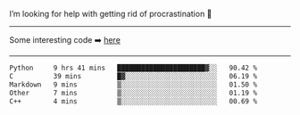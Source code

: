 I’m looking for help with getting rid of procrastination 🤔

-----

Some interesting code :arrow_right: [here](https://github.com/zhen8838/playground)

-----

<!--START_SECTION:waka-->

```txt
Python     9 hrs 41 mins   ██████████████████████▓░░   90.42 %
C          39 mins         █▓░░░░░░░░░░░░░░░░░░░░░░░   06.19 %
Markdown   9 mins          ▒░░░░░░░░░░░░░░░░░░░░░░░░   01.50 %
Other      7 mins          ▒░░░░░░░░░░░░░░░░░░░░░░░░   01.19 %
C++        4 mins          ▒░░░░░░░░░░░░░░░░░░░░░░░░   00.69 %
```

<!--END_SECTION:waka-->

<!--
**zhen8838/zhen8838** is a ✨ _special_ ✨ repository because its `README.md` (this file) appears on your GitHub profile.

Here are some ideas to get you started:

- 🔭 I’m currently working on ...
- 🌱 I’m currently learning ...
- 👯 I’m looking to collaborate on ...
 ...
- 💬 Ask me about ...
- 📫 How to reach me: ...
- 😄 Pronouns: ...
- ⚡ Fun fact: ...
-->
